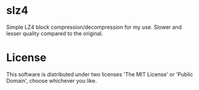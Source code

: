 # slz4
Simple LZ4 block compression/decompression for my use. Slower and lesser quality compared to the original.

# License
This software is distributed under two licenses 'The MIT License' or 'Public Domain', choose whichever you like.
